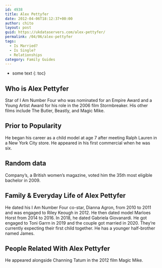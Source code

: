 ```yaml
---
id: 4938
title: Alex Pettyfer
date: 2012-04-06T18:12:37+00:00
author: chito
layout: post
guid: https://ukdataservers.com/alex-pettyfer/
permalink: /04/06/alex-pettyfer
tags:
  - Is Married?
  - Is Single?
  - Relationships
category: Family Guides
---
```


* some text
{: toc}
          
          
## Who is  Alex Pettyfer
                  
                  
                  
Star of I Am Number Four who was nominated for an Empire Award and a Young Artist Award for his role in the 2006 film Stormbreaker. His other films include The Butler, Beastly, and Magic Mike. 
                  
                
                
                
## Prior to Popularity 
                  
                  
                  
He began his career as a child model at age 7 after meeting Ralph Lauren in a New York City store. He appeared in his first commercial when he was six. 
                  
                
                
                
## Random data 
                  
                  
                  
Company&#8217;s, a British women&#8217;s magazine, voted him the 35th most eligible bachelor in 2009. 
                  
                
                
                
## Family & Everyday Life of Alex Pettyfer
                  
                  
                  
He dated his I Am Number Four co-star, Dianna Agron, from 2010 to 2011 and was engaged to Riley Keough in 2012. He then dated model Marloes Horst from 2014 to 2016. In 2018, he dated Gabriela Giovanardi. He got engaged to Toni Garrn in 2019 and the couple got married in 2020. They&#8217;re currently expecting their first child together. He has a younger half-brother named James. 
                  
                
                
                
## People Related With  Alex Pettyfer
                  
                  
                  
He appeared alongside Channing Tatum in the 2012 film Magic Mike. 
                  
                
              
            
          
          
          
    
    
  
